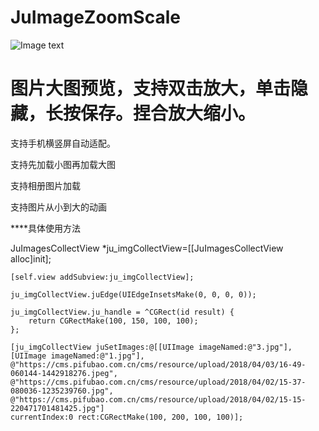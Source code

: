 # JuImageZoomScale
![Image text](https://github.com/jutewei/JuImageZoomScale/blob/master/JuImageZoomScale/show.gif)
# 图片大图预览，支持双击放大，单击隐藏，长按保存。捏合放大缩小。

支持手机横竖屏自动适配。

支持先加载小图再加载大图

支持相册图片加载

支持图片从小到大的动画

****具体使用方法

JuImagesCollectView *ju_imgCollectView=[[JuImagesCollectView alloc]init];

    [self.view addSubview:ju_imgCollectView];
    
    ju_imgCollectView.juEdge(UIEdgeInsetsMake(0, 0, 0, 0));
    
    ju_imgCollectView.ju_handle = ^CGRect(id result) {
        return CGRectMake(100, 150, 100, 100);
    };
    
    [ju_imgCollectView juSetImages:@[[UIImage imageNamed:@"3.jpg"],
    [UIImage imageNamed:@"1.jpg"],
    @"https://cms.pifubao.com.cn/cms/resource/upload/2018/04/03/16-49-060144-1442918276.jpeg",
    @"https://cms.pifubao.com.cn/cms/resource/upload/2018/04/02/15-37-080036-1235239760.jpg",
    @"https://cms.pifubao.com.cn/cms/resource/upload/2018/04/02/15-15-220471701481425.jpg"] 
    currentIndex:0 rect:CGRectMake(100, 200, 100, 100)];
